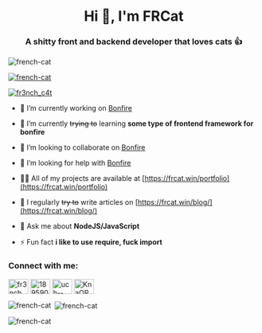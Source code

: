 <h1 align="center">Hi 👋, I'm FRCat</h1>
<h3 align="center">A shitty front and backend developer that loves cats 👍</h3>

<p align="left"> <img src="https://komarev.com/ghpvc/?username=french-cat&label=Profile%20views&color=0e75b6&style=flat" alt="french-cat" /> </p>

<p align="left"> <a href="https://github.com/ryo-ma/github-profile-trophy"><img src="https://github-profile-trophy.vercel.app/?username=french-cat" alt="french-cat" /></a> </p>

<p align="left"> <a href="https://twitter.com/fr3nch_c4t" target="blank"><img src="https://img.shields.io/twitter/follow/fr3nch_c4t?logo=twitter&style=for-the-badge" alt="fr3nch_c4t" /></a> </p>

- 🔭 I’m currently working on [Bonfire](https://github.com/French-Cat/bonfire)

- 🌱 I’m currently ~~trying to~~ learning **some type of frontend framework for bonfire**

- 👯 I’m looking to collaborate on [Bonfire](https://github.com/French-Cat/bonfire)

- 🤝 I’m looking for help with [Bonfire](https://github.com/French-Cat/bonfire)

- 👨‍💻 All of my projects are available at [https://frcat.win/portfolio](https://frcat.win/portfolio)

- 📝 I regularly ~~try to~~ write articles on [https://frcat.win/blog/](https://frcat.win/blog/)

- 💬 Ask me about **NodeJS/JavaScript**

- ⚡ Fun fact **i like to use require, fuck import**

<h3 align="left">Connect with me:</h3>
<p align="left">
<a href="https://twitter.com/fr3nch_c4t" target="blank"><img align="center" src="https://raw.githubusercontent.com/rahuldkjain/github-profile-readme-generator/master/src/images/icons/Social/twitter.svg" alt="fr3nch_c4t" height="30" width="40" /></a>
<a href="https://stackoverflow.com/users/18959007" target="blank"><img align="center" src="https://raw.githubusercontent.com/rahuldkjain/github-profile-readme-generator/master/src/images/icons/Social/stack-overflow.svg" alt="18959007" height="30" width="40" /></a>
<a href="https://www.youtube.com/c/uch--dzf5q_vm5hcrrjn1t2w" target="blank"><img align="center" src="https://raw.githubusercontent.com/rahuldkjain/github-profile-readme-generator/master/src/images/icons/Social/youtube.svg" alt="uch--dzf5q_vm5hcrrjn1t2w" height="30" width="40" /></a>
<a href="https://discord.gg/KnaQPTSZ8R" target="blank"><img align="center" src="https://raw.githubusercontent.com/rahuldkjain/github-profile-readme-generator/master/src/images/icons/Social/discord.svg" alt="KnaQPTSZ8R" height="30" width="40" /></a>
</p>

<p><img align="left" src="https://github-readme-stats.vercel.app/api/top-langs?username=french-cat&show_icons=true&locale=en&layout=compact" alt="french-cat" /></p>

<p>&nbsp;<img align="center" src="https://github-readme-stats.vercel.app/api?username=french-cat&show_icons=true&locale=en" alt="french-cat" /></p>

<p><img align="center" src="https://github-readme-streak-stats.herokuapp.com/?user=french-cat&" alt="french-cat" /></p>
